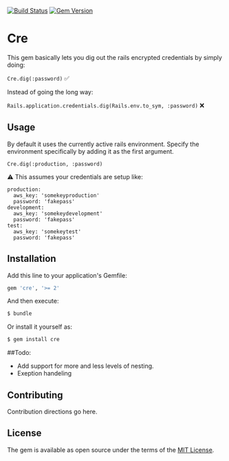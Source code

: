 [![Build Status](https://travis-ci.org/khalilgharbaoui/cre.svg?branch=master)](https://travis-ci.org/khalilgharbaoui/cre) [![Gem Version](https://badge.fury.io/rb/cre.svg)](https://badge.fury.io/rb/cre)
# Cre
This gem basically lets you dig out the rails encrypted credentials by simply doing:

`Cre.dig(:password)` ✅

Instead of going the long way:

`Rails.application.credentials.dig(Rails.env.to_sym, :password)` ❌

## Usage
By default it uses the currently active rails environment.
Specify the environment specifically by adding it as the first argument.

`Cre.dig(:production, :password)`

⚠️ This assumes your credentials are setup like:
```
production:
  aws_key: 'somekeyproduction'
  password: 'fakepass'
development:
  aws_key: 'somekeydevelopment'
  password: 'fakepass'
test:
  aws_key: 'somekeytest'
  password: 'fakepass'
```
## Installation
Add this line to your application's Gemfile:

```ruby
gem 'cre', '>= 2'
```

And then execute:
```bash
$ bundle
```

Or install it yourself as:
```bash
$ gem install cre
```

##Todo:
- Add support for more and less levels of nesting.
- Exeption handeling

## Contributing
Contribution directions go here.

## License
The gem is available as open source under the terms of the [MIT License](https://opensource.org/licenses/MIT).
